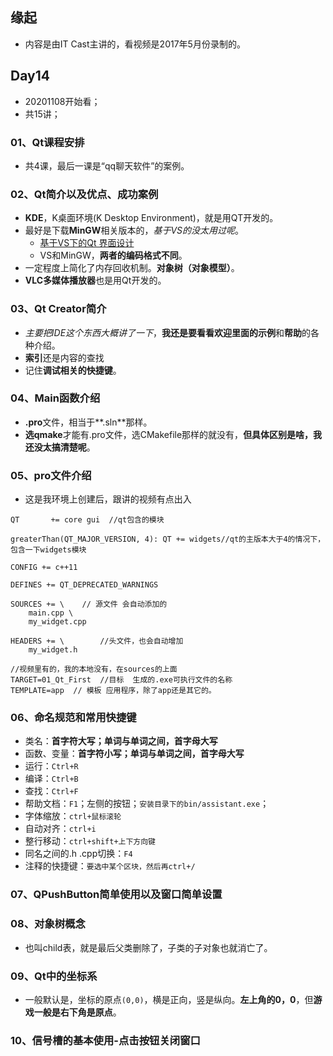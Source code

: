## 缘起

+ 内容是由IT Cast主讲的，看视频是2017年5月份录制的。

## Day14

+ 20201108开始看；
+ 共15讲；

### 01、Qt课程安排

+ 共4课，最后一课是“qq聊天软件”的案例。

### 02、Qt简介以及优点、成功案例

+ **KDE**，K桌面环境(K Desktop Environment)，就是用QT开发的。
+ 最好是下载**MinGW**相关版本的，*基于VS的没太用过呢*。
  + [基于VS下的Qt 界面设计](https://www.jianshu.com/p/9c837ba6b361)
  + VS和MinGW，**两者的编码格式不同**。
+ 一定程度上简化了内存回收机制。**对象树（对象模型）**。
+ **VLC多媒体播放器**也是用Qt开发的。

### 03、Qt Creator简介

+ *主要把IDE这个东西大概讲了一下*，**我还是要看看欢迎里面的示例**和**帮助**的各种介绍。
+ **索引**还是内容的查找
+ 记住**调试相关的快捷键**。

### 04、Main函数介绍

+ **.pro**文件，相当于**.sln**那样。
+ **选qmake**才能有.pro文件，选CMakefile那样的就没有，**但具体区别是啥，我还没太搞清楚呢**。

### 05、pro文件介绍

+ 这是我环境上创建后，跟讲的视频有点出入

```qt
QT       += core gui  //qt包含的模块

greaterThan(QT_MAJOR_VERSION, 4): QT += widgets//qt的主版本大于4的情况下，包含一下widgets模块

CONFIG += c++11

DEFINES += QT_DEPRECATED_WARNINGS

SOURCES += \    // 源文件 会自动添加的
    main.cpp \
    my_widget.cpp

HEADERS += \        //头文件，也会自动增加
    my_widget.h
    
//视频里有的，我的本地没有，在sources的上面
TARGET=01_Qt_First  //目标  生成的.exe可执行文件的名称
TEMPLATE=app  // 模板 应用程序，除了app还是其它的。
```

### 06、命名规范和常用快捷键

+ 类名：**首字符大写；单词与单词之间，首字母大写**
+ 函数、变量：**首字符小写；单词与单词之间，首字母大写**
+ 运行：`Ctrl+R`
+ 编译：`Ctrl+B`
+ 查找：`Ctrl+F`
+ 帮助文档：`F1`；左侧的按钮；`安装目录下的bin/assistant.exe`；
+ 字体缩放：`ctrl+鼠标滚轮`
+ 自动对齐：`ctrl+i`
+ 整行移动：`ctrl+shift+上下方向键`
+ 同名之间的.h .cpp切换：`F4`
+ 注释的快捷键：`要选中某个区块，然后再ctrl+/`

### 07、QPushButton简单使用以及窗口简单设置

### 08、对象树概念

+ 也叫child表，就是最后父类删除了，子类的子对象也就消亡了。

### 09、Qt中的坐标系

+ 一般默认是，坐标的原点`(0,0)`，横是正向，竖是纵向。**左上角的0，0**，但**游戏一般是右下角是原点**。

### 10、信号槽的基本使用-点击按钮关闭窗口